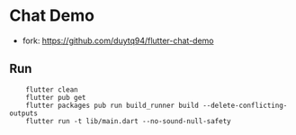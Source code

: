 # Chat Demo

* fork: https://github.com/duytq94/flutter-chat-demo

## Run
```
    flutter clean
    flutter pub get
    flutter packages pub run build_runner build --delete-conflicting-outputs
    flutter run -t lib/main.dart --no-sound-null-safety
```